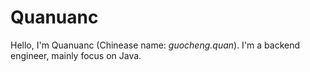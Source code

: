 # Quanuanc

Hello, I'm Quanuanc (Chinease name: *guocheng.quan*). I'm a backend engineer, mainly focus on Java. 